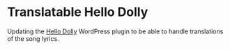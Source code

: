 # Translatable Hello Dolly

Updating the [Hello Dolly](https://github.com/wp-plugins/hello-dolly) WordPress plugin to be able to handle translations of the song lyrics.
